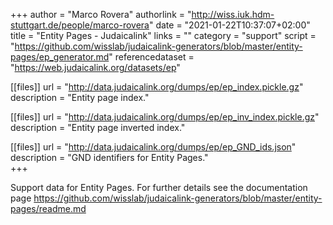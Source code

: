 +++
author = "Marco Rovera"
authorlink = "http://wiss.iuk.hdm-stuttgart.de/people/marco-rovera"
date = "2021-01-22T10:37:07+02:00"
title = "Entity Pages - Judaicalink"
links = "" 
category = "support"
script = "https://github.com/wisslab/judaicalink-generators/blob/master/entity-pages/ep_generator.md"
referencedataset = "https://web.judaicalink.org/datasets/ep"


[[files]]
	url = "http://data.judaicalink.org/dumps/ep/ep_index.pickle.gz"
	description = "Entity page index."
    
[[files]]
	url = "http://data.judaicalink.org/dumps/ep/ep_inv_index.pickle.gz"
	description = "Entity page inverted index."
	
[[files]]
	url = "http://data.judaicalink.org/dumps/ep/ep_GND_ids.json"
	description = "GND identifiers for Entity Pages."	
+++

Support data for Entity Pages. For further details see the documentation page https://github.com/wisslab/judaicalink-generators/blob/master/entity-pages/readme.md

<!--more-->